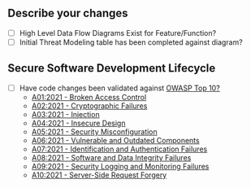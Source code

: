 ## Describe your changes
- [ ] High Level Data Flow Diagrams Exist for Feature/Function?
- [ ] Initial Threat Modeling table has been completed against diagram?
## Secure Software Development Lifecycle
- [ ] Have code changes been validated against [OWASP Top 10?](https://owasp.org/www-project-top-ten/)
   - [A01:2021 - Broken Access Control](https://owasp.org/Top10/A01_2021-Broken_Access_Control/)
   - [A02:2021 - Cryptographic Failures](https://owasp.org/Top10/A02_2021-Cryptographic_Failures/)
   - [A03:2021 - Injection](https://owasp.org/Top10/A03_2021-Injection/)
   - [A04:2021 - Insecure Design](https://owasp.org/Top10/A04_2021-Insecure_Design/)
   - [A05:2021 - Security Misconfiguration](https://owasp.org/Top10/A05_2021-Security_Misconfiguration/) 
   - [A06:2021 - Vulnerable and Outdated Components](https://owasp.org/Top10/A06_2021-Vulnerable_and_Outdated_Components/)
   - [A07:2021 - Identification and Authentication Failures](https://owasp.org/Top10/A07_2021-Identification_and_Authentication_Failures/)
   - [A08:2021 - Software and Data Integrity Failures](https://owasp.org/Top10/A08_2021-Software_and_Data_Integrity_Failures/)
   - [A09:2021 - Security Logging and Monitoring Failures](https://owasp.org/Top10/A09_2021-Security_Logging_and_Monitoring_Failures/)
   - [A10:2021 - Server-Side Request Forgery](https://owasp.org/Top10/A10_2021-Server-Side_Request_Forgery_%28SSRF%29/)
